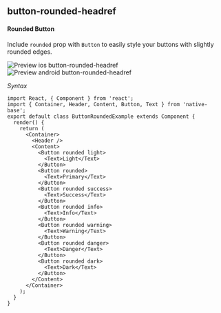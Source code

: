 ## button-rounded-headref
#### Rounded Button

Include <code>rounded</code> prop with <code>Button</code> to easily style your buttons with slightly rounded edges.<br/>

![Preview ios button-rounded-headref](https://github.com/GeekyAnts/NativeBase-KitchenSink/raw/v2.4.8/screenshots/ios/button-rounded.png)
![Preview android button-rounded-headref](https://github.com/GeekyAnts/NativeBase-KitchenSink/raw/v2.4.8/screenshots/android/button-rounded.png)

*Syntax*

<pre class="line-numbers"><code class="language-jsx">import React, { Component } from 'react';
import { Container, Header, Content, Button, Text } from 'native-base';
export default class ButtonRoundedExample extends Component {
  render() {
    return (
      &lt;Container>
        &lt;Header />
        &lt;Content>
          &lt;Button rounded light>
            &lt;Text>Light&lt;/Text>
          &lt;/Button>
          &lt;Button rounded>
            &lt;Text>Primary&lt;/Text>
          &lt;/Button>
          &lt;Button rounded success>
            &lt;Text>Success&lt;/Text>
          &lt;/Button>
          &lt;Button rounded info>
            &lt;Text>Info&lt;/Text>
          &lt;/Button>
          &lt;Button rounded warning>
            &lt;Text>Warning&lt;/Text>
          &lt;/Button>
          &lt;Button rounded danger>
            &lt;Text>Danger&lt;/Text>
          &lt;/Button>
          &lt;Button rounded dark>
            &lt;Text>Dark&lt;/Text>
          &lt;/Button>
        &lt;/Content>
      &lt;/Container>
    );
  }
}</code></pre><br />
